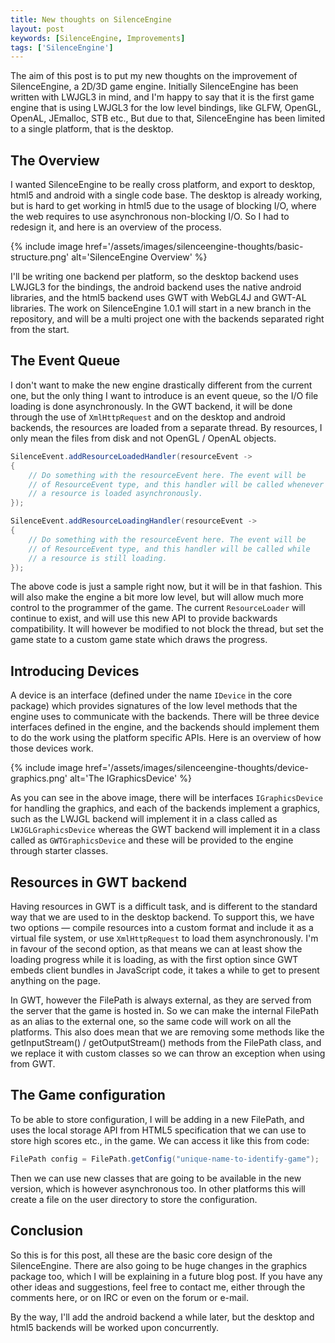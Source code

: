 ```yaml
---
title: New thoughts on SilenceEngine
layout: post
keywords: [SilenceEngine, Improvements]
tags: ['SilenceEngine']
---
```


The aim of this post is to put my new thoughts on the improvement of SilenceEngine, a 2D/3D game engine. Initially SilenceEngine has been written with LWJGL3 in mind, and I'm happy to say that it is the first game engine that is using LWJGL3 for the low level bindings, like GLFW, OpenGL, OpenAL, JEmalloc, STB etc., But due to that, SilenceEngine has been limited to a single platform, that is the desktop.

## The Overview

I wanted SilenceEngine to be really cross platform, and export to desktop, html5 and android with a single code base. The desktop is already working, but is hard to get working in html5 due to the usage of blocking I/O, where the web requires to use asynchronous non-blocking I/O. So I had to redesign it, and here is an overview of the process.

{% include image href='/assets/images/silenceengine-thoughts/basic-structure.png' alt='SilenceEngine Overview' %}

I'll be writing one backend per platform, so the desktop backend uses LWJGL3 for the bindings, the android backend uses the native android libraries, and the html5 backend uses GWT with WebGL4J and GWT-AL libraries. The work on SilenceEngine 1.0.1 will start in a new branch in the repository, and will be a multi project one with the backends separated right from the start.

## The Event Queue

I don't want to make the new engine drastically different from the current one, but the only thing I want to introduce is an event queue, so the I/O file loading is done asynchronously. In the GWT backend, it will be done through the use of `XmlHttpRequest` and on the desktop and android backends, the resources are loaded from a separate thread. By resources, I only mean the files from disk and not OpenGL / OpenAL objects.

~~~java
SilenceEvent.addResourceLoadedHandler(resourceEvent ->
{
    // Do something with the resourceEvent here. The event will be
    // of ResourceEvent type, and this handler will be called whenever
    // a resource is loaded asynchronously.
});

SilenceEvent.addResourceLoadingHandler(resourceEvent ->
{
    // Do something with the resourceEvent here. The event will be
    // of ResourceEvent type, and this handler will be called while
    // a resource is still loading.
});
~~~

The above code is just a sample right now, but it will be in that fashion. This will also make the engine a bit more low level, but will allow much more control to the programmer of the game. The current `ResourceLoader` will continue to exist, and will use this new API to provide backwards compatibility. It will however be modified to not block the thread, but set the game state to a custom game state which draws the progress.

## Introducing Devices

A device is an interface (defined under the name `IDevice` in the core package) which provides signatures of the low level methods that the engine uses to communicate with the backends. There will be three device interfaces defined in the engine, and the backends should implement them to do the work using the platform specific APIs. Here is an overview of how those devices work.

{% include image href='/assets/images/silenceengine-thoughts/device-graphics.png' alt='The IGraphicsDevice' %}

As you can see in the above image, there will be interfaces `IGraphicsDevice` for handling the graphics, and each of the backends implement a graphics, such as the LWJGL backend will implement it in a class called as `LWJGLGraphicsDevice` whereas the GWT backend will implement it in a class called as `GWTGraphicsDevice` and these will be provided to the engine through starter classes.

## Resources in GWT backend

Having resources in GWT is a difficult task, and is different to the standard way that we are used to in the desktop backend. To support this, we have two options &mdash; compile resources into a custom format and include it as a virtual file system, or use `XmlHttpRequest` to load them asynchronously. I'm in favour of the second option, as that means we can at least show the loading progress while it is loading, as with the first option since GWT embeds client bundles in JavaScript code, it takes a while to get to present anything on the page.

In GWT, however the FilePath is always external, as they are served from the server that the game is hosted in. So we can make the internal FilePath as an alias to the external one, so the same code will work on all the platforms. This also does mean that we are removing some methods like the getInputStream() / getOutputStream() methods from the FilePath class, and we replace it with custom classes so we can throw an exception when using from GWT.

## The Game configuration

To be able to store configuration, I will be adding in a new FilePath, and uses the local storage API from HTML5 specification that we can use to store high scores etc., in the game. We can access it like this from code:

~~~java
FilePath config = FilePath.getConfig("unique-name-to-identify-game");
~~~

Then we can use new classes that are going to be available in the new version, which is however asynchronous too. In other platforms this will create a file on the user directory to store the configuration.

## Conclusion

So this is for this post, all these are the basic core design of the SilenceEngine. There are also going to be huge changes in the graphics package too, which I will be explaining in a future blog post. If you have any other ideas and suggestions, feel free to contact me, either through the comments here, or on IRC or even on the forum or e-mail.

By the way, I'll add the android backend a while later, but the desktop and html5 backends will be worked upon concurrently.
